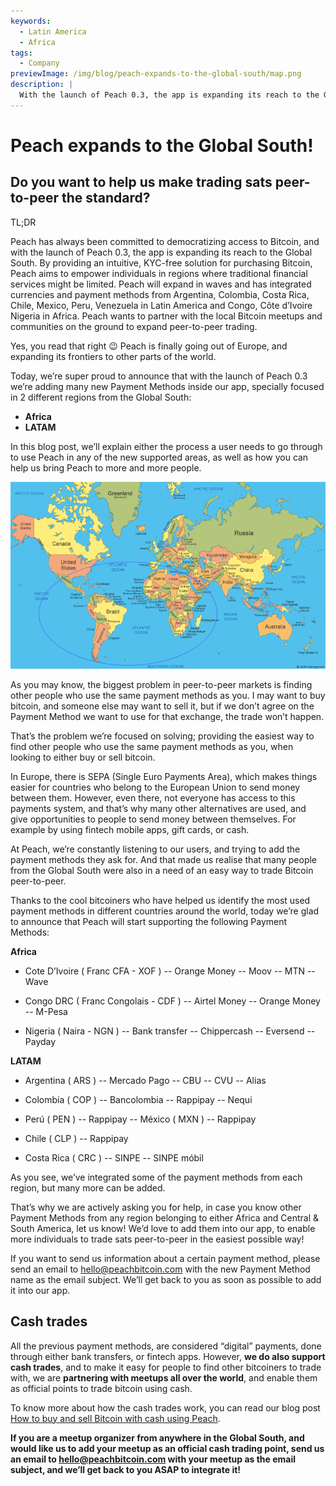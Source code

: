 ```yaml
---
keywords:
  - Latin America
  - Africa
tags:
  - Company
previewImage: /img/blog/peach-expands-to-the-global-south/map.png
description: |
  With the launch of Peach 0.3, the app is expanding its reach to the Global South
---
```


# Peach expands to the Global South!
## Do you want to help us make trading sats peer-to-peer the standard?

TL;DR

Peach has always been committed to democratizing access to Bitcoin, and with the launch of Peach 0.3, the app is expanding its reach to the Global South. By providing an intuitive, KYC-free solution for purchasing Bitcoin, Peach aims to empower individuals in regions where traditional financial services might be limited. Peach will expand in waves and has integrated currencies and payment methods from Argentina, Colombia, Costa Rica, Chile, Mexico, Peru, Venezuela in Latin America and Congo, Côte d’Ivoire Nigeria in Africa. Peach wants to partner with the local Bitcoin meetups and communities on the ground to expand peer-to-peer trading.


Yes, you read that right 😉 Peach is finally going out of Europe, and expanding its frontiers to other parts of the world.

Today, we’re super proud to announce that with the launch of Peach 0.3 we’re adding many new Payment Methods inside our app, specially focused in 2 different regions from the Global South:

- **Africa**
- **LATAM**

In this blog post, we’ll explain either the process a user needs to go through to use Peach in any of the new supported areas, as well as how you can help us bring Peach to more and more people.

![](/img/blog/peach-expands-to-the-global-south/map.png)

As you may know, the biggest problem in peer-to-peer markets is finding other people who use the same payment methods as you. I may want to buy bitcoin, and someone else may want to sell it, but if we don’t agree on the Payment Method we want to use for that exchange, the trade won’t happen.

That’s the problem we’re focused on solving; providing the easiest way to find other people who use the same payment methods as you, when looking to either buy or sell bitcoin.

In Europe, there is SEPA (Single Euro Payments Area), which makes things easier for countries who belong to the European Union to send money between them. However, even there, not everyone has access to this payments system, and that’s why many other alternatives are used, and give opportunities to people to send money between themselves. For example by using fintech mobile apps, gift cards, or cash.

 

At Peach, we’re constantly listening to our users, and trying to add the payment methods they ask for. And that made us realise that many people from the Global South were also in a need of an easy way to trade Bitcoin peer-to-peer.

Thanks to the  cool bitcoiners who have helped us identify the most used payment methods in different countries around the world, today we’re glad to announce that Peach will start supporting the following Payment Methods:

**Africa**
- Cote D’Ivoire ( Franc CFA - XOF )
-- Orange Money
-- Moov
-- MTN
-- Wave


- Congo DRC ( Franc Congolais - CDF )
-- Airtel Money 
-- Orange Money
-- M-Pesa

- Nigeria ( Naira - NGN )
-- Bank transfer
-- Chippercash
-- Eversend
-- Payday

**LATAM**
- Argentina ( ARS )
-- Mercado Pago
-- CBU
-- CVU
-- Alias


- Colombia ( COP )
-- Bancolombia
-- Rappipay
-- Nequi

- Perú ( PEN )
-- Rappipay
-- México ( MXN )
-- Rappipay

- Chile ( CLP )
-- Rappipay

- Costa Rica ( CRC )
-- SINPE
-- SINPE móbil

 
As you see, we’ve integrated some of the payment methods from each region, but many more can be added.

That’s why we are actively asking you for help, in case you know other Payment Methods from any region belonging to either Africa and Central & South America, let us know! We’d love to add them into our app, to enable more individuals to trade sats peer-to-peer in the easiest possible way!


If you want to send us information about a certain payment method, please send an email to [hello@peachbitcoin.com](mailto:hello@peachbitcoin.com) with the new Payment Method name as the email subject. We’ll get back to you as soon as possible to add it into our app.

 

## Cash trades
All the previous payment methods, are considered “digital” payments, done through either bank transfers, or fintech apps. However, **we do also support cash trades**, and to make it easy for people to find other bitcoiners to trade with, we are **partnering with meetups all over the world**, and enable them as official points to trade bitcoin using cash.

To know more about how the cash trades work, you can read our blog post [How to buy and sell Bitcoin with cash using Peach](https://peachbitcoin.com/blog/how-to-buy-and-sell-bitcoin-with-cash-using-peach/).

**If you are a meetup organizer from anywhere in the Global South, and would like us to add your meetup as an official cash trading point, send us an email to [hello@peachbitcoin.com](mailto:hello@peachbitcoin.com) with your meetup as the email subject, and we’ll get back to you ASAP to integrate it!**